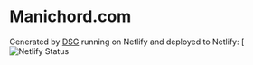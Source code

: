 # Manichord.com 

Generated by [DSG](https://pub.dev/packages/dsg) running on Netlify and deployed to Netlify: [![Netlify Status]()



